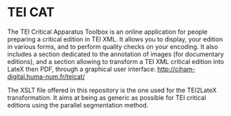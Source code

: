 # TEI CAT

The TEI Critical Apparatus Toolbox is an online application for people preparing a critical edition in TEI XML. It allows you to display, your edition in various forms, and to perform quality checks on your encoding. It also includes a section dedicated to the annotation of images (for documentary editions), and a section allowing to transform a TEI XML critical edition into LateX then PDF, through a graphical user interface: 
http://ciham-digital.huma-num.fr/teicat/

The XSLT file offered in this repository is the one used for the TEI2LateX transformation. It aims at being as generic as possible for TEI critical editions using the parallel segmentation method. 

